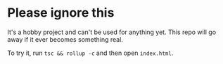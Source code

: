 # Please ignore this

It's a hobby project and can't be used for anything yet. This repo will go away if it ever becomes something real.

To try it, run `tsc && rollup -c` and then open `index.html`.

